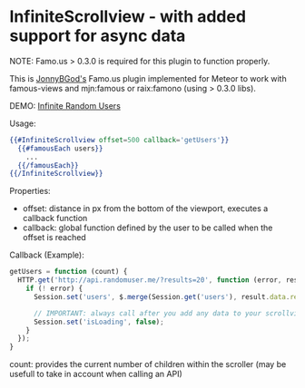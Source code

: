 # InfiniteScrollview - with added support for async data

NOTE: Famo.us > 0.3.0 is required for this plugin to function properly. 

This is [JonnyBGod's](https://github.com/JonnyBGod/famous-infinitescroll) Famo.us plugin implemented for Meteor to work with famous-views and mjn:famous or raix:famono (using > 0.3.0 libs).


DEMO: [Infinite Random Users](http://infinitescroll.meteor.com)



Usage:

```handlebars
{{#InfiniteScrollview offset=500 callback='getUsers'}}
  {{#famousEach users}}
    ...
  {{/famousEach}}
{{/InfiniteScrollview}}
```

Properties:
  * offset: distance in px from the bottom of the viewport, executes a callback function
  * callback: global function defined by the user to be called when the offset is reached

Callback (Example):

```js
getUsers = function (count) {
  HTTP.get('http://api.randomuser.me/?results=20', function (error, result) {
    if (! error) {
      Session.set('users', $.merge(Session.get('users'), result.data.results));

      // IMPORTANT: always call after you add any data to your scrollview (takes care of the async aspect)
      Session.set('isLoading', false);
    }
  });
}
```

count: provides the current number of children within the scroller (may be usefull to take in account when calling an API)
